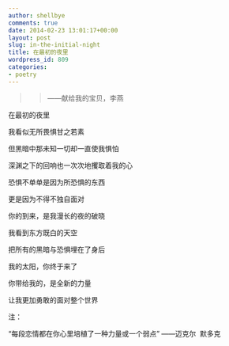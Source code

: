 ```yaml
---
author: shellbye
comments: true
date: 2014-02-23 13:01:17+00:00
layout: post
slug: in-the-initial-night
title: 在最初的夜里
wordpress_id: 809
categories:
- poetry
---
```


<blockquote>

> 
> ——献给我的宝贝，李燕
> 
> 
</blockquote>


在最初的夜里

我看似无所畏惧甘之若素

但黑暗中那未知一切却一直使我惧怕

深渊之下的回响也一次次地攫取着我的心

恐惧不单单是因为所恐惧的东西

更是因为不得不独自面对



你的到来，是我漫长的夜的破晓

我看到东方既白的天空

把所有的黑暗与恐惧埋在了身后

我的太阳，你终于来了

你带给我的，是全新的力量

让我更加勇敢的面对整个世界





注：

“每段恋情都在你心里培植了一种力量或一个弱点” ——迈克尔  默多克


